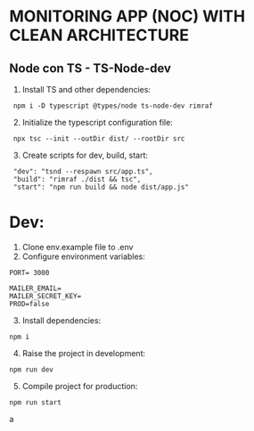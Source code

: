 # MONITORING APP (NOC) WITH CLEAN ARCHITECTURE

## Node con TS - TS-Node-dev

1.  Install TS and other dependencies:

```
 npm i -D typescript @types/node ts-node-dev rimraf
```

2. Initialize the typescript configuration file:

```
 npx tsc --init --outDir dist/ --rootDir src
```

3. Create scripts for dev, build, start:

```
 "dev": "tsnd --respawn src/app.ts",
 "build": "rimraf ./dist && tsc",
 "start": "npm run build && node dist/app.js"
```

# Dev:

1. Clone env.example file to .env
2. Configure environment variables:

```
PORT= 3000

MAILER_EMAIL=
MAILER_SECRET_KEY=
PROD=false
```

3. Install dependencies:

```
npm i
```

4. Raise the project in development:

```
npm run dev
```

5. Compile project for production:

```
npm run start
```

a
